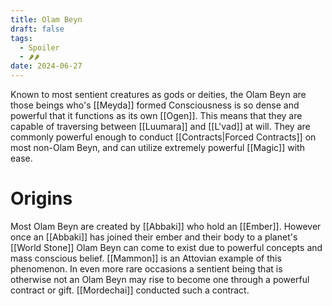 ```yaml
---
title: Olam Beyn
draft: false
tags:
  - Spoiler
  - 🌶🌶
date: 2024-06-27
---
```

Known to most sentient creatures as gods or deities, the Olam Beyn are those beings who's [[Meyda]] formed Consciousness is so dense and powerful that it functions as its own [[Ogen]]. This means that they are capable of traversing between [[Luumara]] and [[L'vad]] at will. They are commonly powerful enough to conduct [[Contracts|Forced Contracts]] on most non-Olam Beyn, and can utilize extremely powerful [[Magic]] with ease. 
# Origins
Most Olam Beyn are created by [[Abbaki]] who hold an [[Ember]]. However once an [[Abbaki]] has joined their ember and their body to a planet's [[World Stone]] Olam Beyn can come to exist due to powerful concepts and mass conscious belief. [[Mammon]] is an Attovian example of this phenomenon. In even more rare occasions a sentient being that is otherwise not an Olam Beyn may rise to become one through a powerful contract or gift. [[Mordechai]] conducted such a contract.
